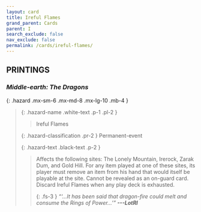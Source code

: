 ```yaml
---
layout: card
title: Ireful Flames
grand_parent: Cards
parent: I
search_exclude: false
nav_exclude: false
permalink: /cards/ireful-flames/
---
```


## PRINTINGS


### _Middle-earth: The Dragons_

{: .hazard .mx-sm-6 .mx-md-8 .mx-lg-10 .mb-4 }
> {: .hazard-name .white-text .p-1 .pl-2 }
> > <div class="hazard-mp"></div>
> > <div class="card-name">Ireful Flames</div>
>
> {: .hazard-classification .pr-2 }
> Permanent-event
>
> {: .hazard-text .black-text .p-2 }
> > Affects the following sites: The Lonely Mountain, Irerock, Zarak Dum, and Gold Hill. For any item played at one of these sites, its player must remove an item from his hand that would itself be playable at the site. Cannot be revealed as an on-guard card. Discard Ireful Flames when any play deck is exhausted. 
> > 
> > {: .fs-3 } 
> > _“‘...It has been said that dragon-fire could melt and consume the Rings of Power...’”_ ***---&#65279;LotRI*** 
>

